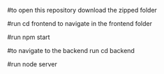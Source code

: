 #to open this repository download the zipped folder

#run cd frontend to navigate in the frontend folder

#run npm start

#to navigate to the backend run cd backend

#run node server
